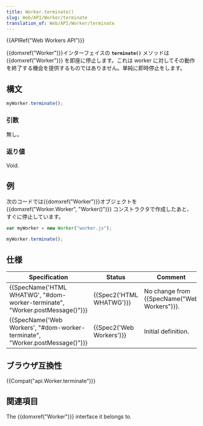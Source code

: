 ```yaml
---
title: Worker.terminate()
slug: Web/API/Worker/terminate
translation_of: Web/API/Worker/terminate
---
```

{{APIRef("Web Workers API")}}

{{domxref("Worker")}}インターフェイスの **`terminate()`** メソッドは {{domxref("Worker")}} を即座に停止します。これは worker に対してその動作を終了する機会を提供するものではありません。単純に即時停止をします。

## 構文

```js
myWorker.terminate();
```

### 引数

無し。

### 返り値

Void.

## 例

次のコードでは{{domxref("Worker")}}オブジェクトを{{domxref("Worker.Worker", "Worker()")}} コンストラクタで作成したあと、すぐに停止しています。

```js
var myWorker = new Worker("worker.js");

myWorker.terminate();
```

## 仕様

| Specification                                                                                        | Status                           | Comment                                              |
| ---------------------------------------------------------------------------------------------------- | -------------------------------- | ---------------------------------------------------- |
| {{SpecName('HTML WHATWG', "#dom-worker-terminate", "Worker.postMessage()")}} | {{Spec2('HTML WHATWG')}} | No change from {{SpecName("Web Workers")}}. |
| {{SpecName('Web Workers', "#dom-worker-terminate", "Worker.postMessage()")}} | {{Spec2('Web Workers')}} | Initial definition.                                  |

## ブラウザ互換性

{{Compat("api.Worker.terminate")}}

## 関連項目

The {{domxref("Worker")}} interface it belongs to.
